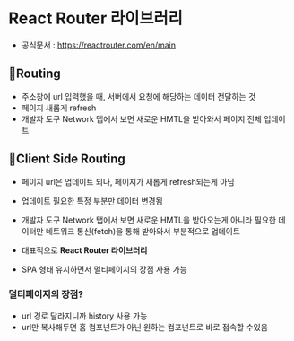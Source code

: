 # React Router 라이브러리
- 공식문서 : https://reactrouter.com/en/main

## 📌Routing
- 주소창에 url 입력했을 때, 서버에서 요청에 해당하는 데이터 전달하는 것
- 페이지 새롭게 refresh
- 개발자 도구 Network 탭에서 보면 새로운 HMTL을 받아와서 페이지 전체 업데이트

## 📌Client Side Routing
- 페이지 url은 업데이트 되나, 페이지가 새롭게 refresh되는게 아님
- 업데이트 필요한 특정 부분만 데이터 변경됨
- 개발자 도구 Network 탭에서 보면 새로운 HMTL을 받아오는게 아니라 필요한 데이터만 네트워크 통신(fetch)을 통해 받아와서 부분적으로 업데이트

- 대표적으로 **React Router 라이브러리**
- SPA 형태 유지하면서 멀티페이지의 장점 사용 가능

### 멀티페이지의 장점?
- url 경로 달라지니까 history 사용 가능
- url만 복사해두면 홈 컴포넌트가 아닌 원하는 컴포넌트로 바로 접속할 수있음